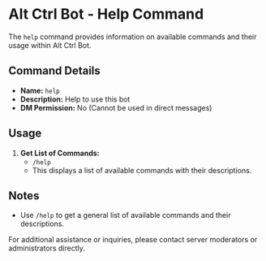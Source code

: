 # Alt Ctrl Bot - Help Command

The `help` command provides information on available commands and their usage within Alt Ctrl Bot.

## Command Details

-   **Name:** `help`
-   **Description:** Help to use this bot
-   **DM Permission:** No (Cannot be used in direct messages)

## Usage

1. **Get List of Commands:**
    - `/help`
    - This displays a list of available commands with their descriptions.

## Notes

-   Use `/help` to get a general list of available commands and their descriptions.

For additional assistance or inquiries, please contact server moderators or administrators directly.
